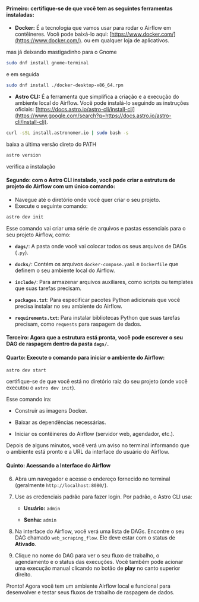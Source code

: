 
#### **Primeiro**: certifique-se de que você tem as seguintes ferramentas instaladas:

- **Docker:** É a tecnologia que vamos usar para rodar o Airflow em contêineres. Você pode baixá-lo aqui: [https://www.docker.com/](https://www.docker.com/). ou em qualquer loja de aplicativos.

mas já deixando mastigadinho para o Gnome
```bash
sudo dnf install gnome-terminal
```
e em seguida
```bash
sudo dnf install ./docker-desktop-x86_64.rpm
```


- **Astro CLI:** É a ferramenta que simplifica a criação e a execução do ambiente local do Airflow. Você pode instalá-lo seguindo as instruções oficiais: [https://docs.astro.io/astro-cli/install-cli](https://www.google.com/search?q=https://docs.astro.io/astro-cli/install-cli).

```bash
curl -sSL install.astronomer.io | sudo bash -s
```
baixa a última versão direto do PATH
```bash
astro version
```
verifica a instalação

#### **Segundo**: com o Astro CLI instalado, você pode criar a estrutura de projeto do Airflow com um único comando:

- Navegue até o diretório onde você quer criar o seu projeto.
- Execute o seguinte comando:

```bash
astro dev init
```

Esse comando vai criar uma série de arquivos e pastas essenciais para o seu projeto Airflow, como:

- **`dags/`**: A pasta onde você vai colocar todos os seus arquivos de DAGs (`.py`).
    
- **`docks/`**: Contém os arquivos `docker-compose.yaml` e `Dockerfile` que definem o seu ambiente local do Airflow.
    
- **`include/`**: Para armazenar arquivos auxiliares, como scripts ou templates que suas tarefas precisam.
    
- **`packages.txt`**: Para especificar pacotes Python adicionais que você precisa instalar no seu ambiente do Airflow.
    
- **`requirements.txt`**: Para instalar bibliotecas Python que suas tarefas precisam, como `requests` para raspagem de dados.

#### **Terceiro:** Agora que a estrutura está pronta, você pode escrever o seu DAG de raspagem dentro da pasta **`dags/`**.

#### **Quarto:** Execute o comando para iniciar o ambiente do Airflow:

```bash
astro dev start
```

certifique-se de que você está no diretório raiz do seu projeto (onde você executou o `astro dev init`).

Esse comando ira:

- Construir as imagens Docker.

- Baixar as dependências necessárias.

- Iniciar os contêineres do Airflow (servidor web, agendador, etc.).

Depois de alguns minutos, você verá um aviso no terminal informando que o ambiente está pronto e a URL da interface do usuário do Airflow.

#### **Quinto:** Acessando a Interface do Airflow

6. Abra um navegador e acesse o endereço fornecido no terminal (geralmente `http://localhost:8080/`).
    
7. Use as credenciais padrão para fazer login. Por padrão, o Astro CLI usa:
    
    - **Usuário:** `admin`
        
    - **Senha:** `admin`
        
8. Na interface do Airflow, você verá uma lista de DAGs. Encontre o seu DAG chamado `web_scraping_flow`. Ele deve estar com o status de **Ativado**.
    
9. Clique no nome do DAG para ver o seu fluxo de trabalho, o agendamento e o status das execuções. Você também pode acionar uma execução manual clicando no botão de **play** no canto superior direito.
    

Pronto! Agora você tem um ambiente Airflow local e funcional para desenvolver e testar seus fluxos de trabalho de raspagem de dados.